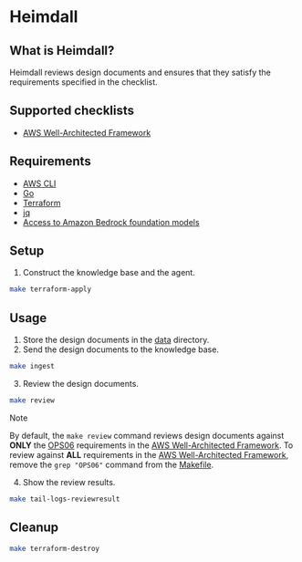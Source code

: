 # Heimdall

## What is Heimdall?

Heimdall reviews design documents and ensures that they satisfy the requirements specified in the checklist.

## Supported checklists

- [AWS Well-Architected Framework](https://docs.aws.amazon.com/wellarchitected/latest/framework/welcome.html)

## Requirements

- [AWS CLI](https://aws.amazon.com/cli/)
- [Go](https://go.dev/)
- [Terraform](https://developer.hashicorp.com/terraform)
- [jq](https://jqlang.org/)
- [Access to Amazon Bedrock foundation models](https://docs.aws.amazon.com/bedrock/latest/userguide/model-access-modify.html)

## Setup

1. Construct the knowledge base and the agent.

```bash
make terraform-apply
```

## Usage

1. Store the design documents in the [data](./data/) directory.
2. Send the design documents to the knowledge base.

```bash
make ingest
```

3. Review the design documents.

```bash
make review
```

> [!NOTE]
>
> By default, the `make review` command reviews design documents against **ONLY** the [OPS06](https://docs.aws.amazon.com/wellarchitected/latest/framework/ops-06.html) requirements in the [AWS Well-Architected Framework](https://docs.aws.amazon.com/wellarchitected/latest/framework/welcome.html).
> To review against **ALL** requirements in the [AWS Well-Architected Framework](https://docs.aws.amazon.com/wellarchitected/latest/framework/welcome.html), remove the `grep "OPS06"` command from the [Makefile](./Makefile).

4. Show the review results.

```bash
make tail-logs-reviewresult
```

## Cleanup

```bash
make terraform-destroy
```
